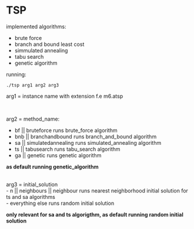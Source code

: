 # TSP

implemented algorithms:
- brute force <br>
- branch and bound least cost <br>
- simmulated annealing <br>
- tabu search<br>
- genetic algorithm <br>

running: 
```console
./tsp arg1 arg2 arg3
```

arg1 = instance name with extension f.e m6.atsp <br>

<br>

arg2 = method_name: <br>

- bf || bruteforce  runs brute_force algorithm 
- bnb || branchandbound  runs branch_and_bound algorithm
- sa || simulatedannealing  runs simulated_annealing algorithm
- ts || tabusearch  runs tabu_search algorithm
- ga || genetic runs genetic algorithm


**as default running genetic_algorithm**


<br>
arg3 = initial_solution <br>
-  n || neighbours || neighbour runs nearest neighborhood initial solution for ts and sa algorithms <br>
-  everything else runs random initial solution <br>

**only relevant for sa and ts algorigthm, as default running random initial solution**


